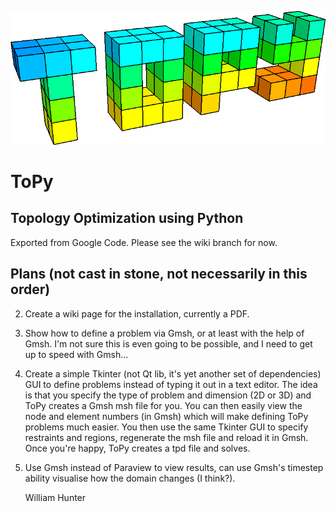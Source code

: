 ![ToPy Logo](/images/topy_logo3d.png)

# ToPy
## Topology Optimization using Python
Exported from Google Code. Please see the wiki branch for now.

## Plans (not cast in stone, not necessarily in this order)
2. Create a wiki page for the installation, currently a PDF.
3. Show how to define a problem via Gmsh, or at least with the help of Gmsh. I'm not sure this is even going to be possible, and I need to get up to speed with Gmsh...
4. Create a simple Tkinter (not Qt lib, it's yet another set of dependencies) GUI to define problems instead of typing it out in a text editor. The idea is that you specify the type of problem and dimension (2D or 3D) and ToPy creates a Gmsh msh file for you. You can then easily view the node and element numbers (in Gmsh) which will make defining ToPy problems much easier. You then use the same Tkinter GUI to specify restraints and regions, regenerate the msh file and reload it in Gmsh. Once you're happy, ToPy creates a tpd file and solves.
5. Use Gmsh instead of Paraview to view results, can use Gmsh's timestep ability visualise how the domain changes (I think?).

	William Hunter

